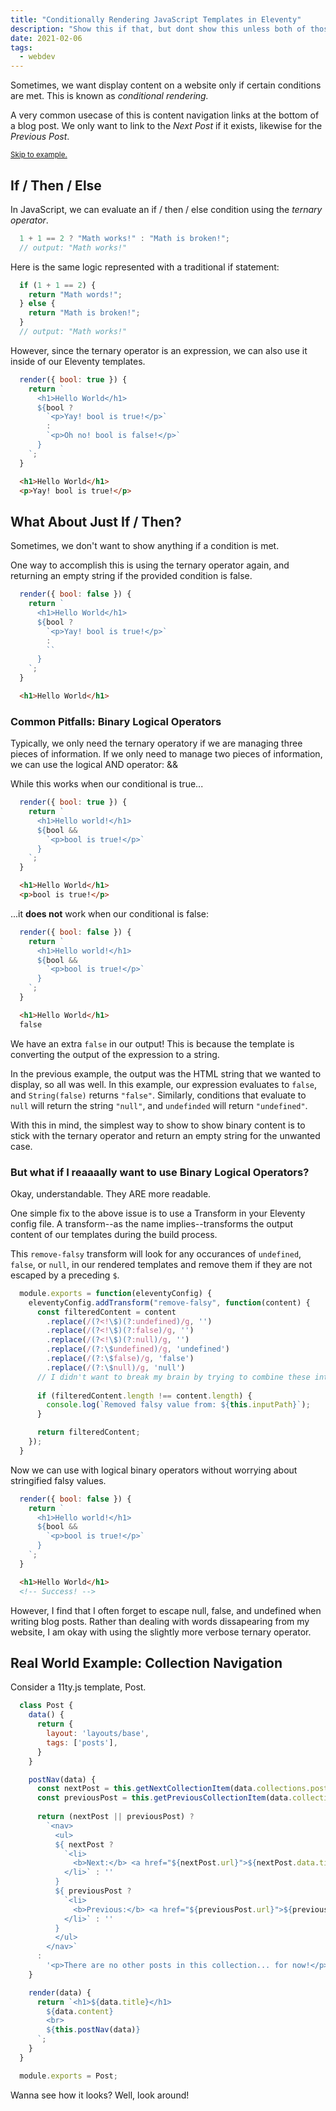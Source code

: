 ```yaml
---
title: "Conditionally Rendering JavaScript Templates in Eleventy"
description: "Show this if that, but dont show this unless both of those."
date: 2021-02-06
tags:
  - webdev
---
```


Sometimes, we want display content on a website only if certain conditions are met. This is known as *conditional rendering.*

A very common usecase of this is content navigation links at the bottom of a blog post. We only want to link to the *Next Post* if it exists, likewise for the *Previous Post*. 

<small>[Skip to example.](#real-world-example%3A-collection-navigation)</small>

## If / Then / Else

In  JavaScript, we can evaluate an if / then / else condition using the *ternary operator*.

``` js 
  1 + 1 == 2 ? "Math works!" : "Math is broken!";
  // output: "Math works!"
```
Here is the same logic represented with a traditional if statement:
``` js 
  if (1 + 1 == 2) {
    return "Math words!";
  } else {
    return "Math is broken!";
  }
  // output: "Math works!"
```

However, since the ternary operator is an expression, we can also use it inside of our Eleventy templates. 

``` js
  render({ bool: true }) {
    return `
      <h1>Hello World</h1>
      ${bool ? 
        `<p>Yay! bool is true!</p>`
        :
        `<p>Oh no! bool is false!</p>`
      }
    `;
  }
```
``` html
  <h1>Hello World</h1>
  <p>Yay! bool is true!</p>
```

## What About Just If / Then?

Sometimes, we don't want to show anything if a condition is met.

One way to accomplish this is using the ternary operator again, and returning an empty string if the provided condition is false.

``` js
  render({ bool: false }) {
    return `
      <h1>Hello World</h1>
      ${bool ? 
        `<p>Yay! bool is true!</p>`
        :
        ``
      }
    `;
  }
```
``` html
  <h1>Hello World</h1>
```
### Common Pitfalls: Binary Logical Operators

Typically, we only need the ternary operatory if we are managing three pieces of information. If we only need to manage two pieces of information, we can use the logical AND operator: &&

While this works when our conditional is true...

``` js
  render({ bool: true }) {
    return `
      <h1>Hello world!</h1>
      ${bool && 
        `<p>bool is true!</p>`
      }
    `;
  }
```
``` html
  <h1>Hello World</h1>
  <p>bool is true!</p>
```

...it **does not** work when our conditional is false:

``` js
  render({ bool: false }) {
    return `
      <h1>Hello world!</h1>
      ${bool && 
        `<p>bool is true!</p>`
      }
    `;
  }
```
``` html
  <h1>Hello World</h1>
  false
```

We have an extra `false` in our output! This is because the template is converting the output of the expression to a string. 

In the previous example, the output was the HTML string that we wanted to display, so all was well. In this example, our expression evaluates to `false`, and `String(false)` returns `"false"`. Similarly, conditions that evaluate to `null` will return the string `"null"`, and `undefinded` will return `"undefined"`.

With this in mind, the simplest way to show to show binary content is to stick with the ternary operator and return an empty string for the unwanted case.

### But what if I reaaaally want to use Binary Logical Operators?

Okay, understandable. They ARE more readable.

One simple fix to the above issue is to use a Transform in your Eleventy config file. A transform--as the name implies--transforms the output content of our templates during the build process.

This `remove-falsy` transform will look for any occurances of `undefined`, `false`, or `null`, in our rendered templates and remove them if they are not escaped by a preceding `$`.

``` js 
  module.exports = function(eleventyConfig) {
    eleventyConfig.addTransform("remove-falsy", function(content) {
      const filteredContent = content
        .replace(/(?<!\$)(?:undefined)/g, '')
        .replace(/(?<!\$)(?:false)/g, '')
        .replace(/(?<!\$)(?:null)/g, '')
        .replace(/(?:\$undefined)/g, 'undefined')
        .replace(/(?:\$false)/g, 'false')
        .replace(/(?:\$null)/g, 'null')
      // I didn't want to break my brain by trying to combine these into a single regular expression.
      
      if (filteredContent.length !== content.length) {
        console.log(`Removed falsy value from: ${this.inputPath}`);
      }

      return filteredContent;
    });
  }
```
Now we can use with logical binary operators without worrying about stringified falsy values. 
``` js
  render({ bool: false }) {
    return `
      <h1>Hello world!</h1>
      ${bool && 
        `<p>bool is true!</p>`
      }
    `;
  }
```
``` html
  <h1>Hello World</h1>
  <!-- Success! -->
```

However, I find that I often forget to escape null, false, and undefined when writing blog posts. Rather than dealing with words dissapearing from my website, I am okay with using the slightly more verbose ternary operator. 

## Real World Example: Collection Navigation

Consider a 11ty.js template, Post. 

``` js
  class Post {
    data() {
      return {
        layout: 'layouts/base',
        tags: ['posts'],
      }
    }

    postNav(data) {
      const nextPost = this.getNextCollectionItem(data.collections.posts, this.page);
      const previousPost = this.getPreviousCollectionItem(data.collections.posts, this.page);
      
      return (nextPost || previousPost) ?
        `<nav>
          <ul>
          ${ nextPost ?
            `<li>
              <b>Next:</b> <a href="${nextPost.url}">${nextPost.data.title}</a>
            </li>` : ''
          }
          ${ previousPost ? 
            `<li>
              <b>Previous:</b> <a href="${previousPost.url}">${previousPost.data.title}</a>
            </li>` : ''
          }
          </ul>
        </nav>`
      :
        '<p>There are no other posts in this collection... for now!</p>'
    }

    render(data) {
      return `<h1>${data.title}</h1>
        ${data.content}
        <br>
        ${this.postNav(data)}
      `;
    }
  }

  module.exports = Post;
```

Wanna see how it looks? Well, look around!
